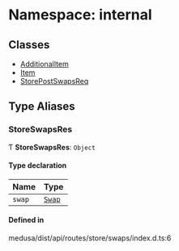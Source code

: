# Namespace: internal

## Classes

- [AdditionalItem](../classes/internal-43.AdditionalItem.md)
- [Item](../classes/internal-43.Item.md)
- [StorePostSwapsReq](../classes/internal-43.StorePostSwapsReq.md)

## Type Aliases

### StoreSwapsRes

Ƭ **StoreSwapsRes**: `Object`

#### Type declaration

| Name | Type |
| :------ | :------ |
| `swap` | [`Swap`](../classes/internal.Swap.md) |

#### Defined in

medusa/dist/api/routes/store/swaps/index.d.ts:6

